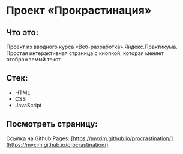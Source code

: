 # Проект «Прокрастинация»

## Что это:
Проект из вводного курса «Веб-разработка» Яндекс.Практикума. Простая интерактивная страница с кнопкой, которая меняет отображаемый текст.

## Стек:
* HTML
* CSS
* JavaScript

## Посмотреть страницу:
Ссылка на Github Pages: [https://mvxim.github.io/procrastination/](https://mvxim.github.io/procrastination/)
